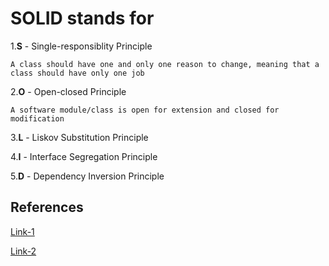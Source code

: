 # SOLID stands for 

1.**S** - Single-responsiblity Principle

    A class should have one and only one reason to change, meaning that a class should have only one job
   
2.**O** - Open-closed Principle
 
    A software module/class is open for extension and closed for modification

3.**L** - Liskov Substitution Principle

4.**I** - Interface Segregation Principle

5.**D** - Dependency Inversion Principle

## References
 [Link-1](https://www.codeproject.com/Tips/1033646/SOLID-Principle-with-Csharp-Example)
 
 [Link-2](https://www.c-sharpcorner.com/UploadFile/damubetha/solid-principles-in-C-Sharp/)


